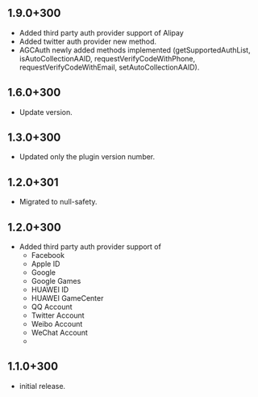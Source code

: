 ## 1.9.0+300
  - Added third party auth provider support of Alipay
  - Added twitter auth provider new method.
  - AGCAuth newly added methods implemented (getSupportedAuthList, isAutoCollectionAAID, requestVerifyCodeWithPhone, requestVerifyCodeWithEmail, setAutoCollectionAAID). 

## 1.6.0+300
  - Update version.

## 1.3.0+300
  - Updated only the plugin version number.

## 1.2.0+301
  - Migrated to null-safety.
## 1.2.0+300
- Added third party auth provider support of
  - Facebook
  - Apple ID
  - Google
  - Google Games
  - HUAWEI ID
  - HUAWEI GameCenter
  - QQ Account
  - Twitter Account
  - Weibo Account
  - WeChat Account
  - 
## 1.1.0+300
* initial release.
